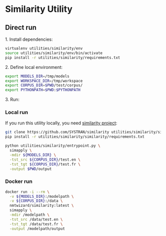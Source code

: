 # Similarity Utility

## Direct run

1\. Install dependencies:

```bash
virtualenv utilities/similarity/env
source utilities/similarity/env/bin/activate
pip install -r utilities/similarity/requirements.txt
```

2\. Define local environment:

```bash
export MODELS_DIR=/tmp/models
export WORKSPACE_DIR=/tmp/workspace
export CORPUS_DIR=$PWD/test/corpus/
export PYTHONPATH=$PWD:$PYTHONPATH
```

3\. Run:

### Local run

If you run this utility locally, you need [similarity project](https://github.com/SYSTRAN/similarity):
```bash
git clone https://github.com/SYSTRAN/similarity utilities/similarity/similarity
pip install -r utilities/similarity/similarity/requirements.txt
```

```bash
python utilities/similarity/entrypoint.py \
  simapply \
  -mdir ${MODELS_DIR} \
  -tst_src ${CORPUS_DIR}/test.en \
  -tst_tgt ${CORPUS_DIR}/test.fr \
  -output $PWD/output
```

### Docker run

```bash
docker run -i --rm \
  -v ${MODELS_DIR}:/modelpath \
  -v ${CORPUS_DIR}:/data \
  nmtwizard/similarity:latest \
  simapply \
  -mdir /modelpath \
  -tst_src /data/test.en \
  -tst_tgt /data/test.fr \
  -output /modelpath/output
```


